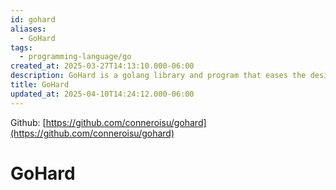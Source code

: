 ```yaml
---
id: gohard
aliases:
  - GoHard
tags:
  - programming-language/go
created_at: 2025-03-27T14:13:10.000-06:00
description: GoHard is a golang library and program that eases the design of hardware description languages using the power of go.
title: GoHard
updated_at: 2025-04-10T14:24:12.000-06:00
---
```


Github: [https://github.com/conneroisu/gohard](https://github.com/conneroisu/gohard)

# GoHard
